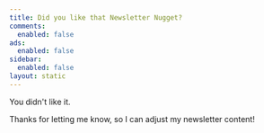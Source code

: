 ```yaml
---
title: Did you like that Newsletter Nugget?
comments: 
  enabled: false
ads: 
  enabled: false
sidebar:
  enabled: false
layout: static
---
```


You didn't like it.  

Thanks for letting me know, so I can adjust my newsletter content!